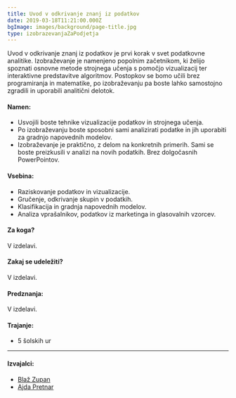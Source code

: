 ```yaml
---
title: Uvod v odkrivanje znanj iz podatkov
date: 2019-03-18T11:21:00.000Z
bgImage: images/background/page-title.jpg
type: izobrazevanjaZaPodjetja
---
```

Uvod v odkrivanje znanj iz podatkov je prvi korak v svet podatkovne analitike. Izobraževanje je namenjeno popolnim začetnikom, ki želijo spoznati osnovne metode strojnega učenja s pomočjo vizualizacij ter interaktivne predstavitve algoritmov. Postopkov se bomo učili brez programiranja in matematike, po izobraževanju pa boste lahko samostojno zgradili in uporabili analitični delotok.

#### Namen:

* Usvojili boste tehnike vizualizacije podatkov in strojnega učenja.
* Po izobraževanju boste sposobni sami analizirati podatke in jih uporabiti za gradnjo napovednih modelov.
* Izobraževanje je praktično, z delom na konkretnih primerih. Sami se boste preizkusili v analizi na novih podatkih. Brez dolgočasnih PowerPointov.

#### Vsebina:

* Raziskovanje podatkov in vizualizacije.
* Gručenje, odkrivanje skupin v podatkih.
* Klasifikacija in gradnja napovednih modelov.
* Analiza vprašalnikov, podatkov iz marketinga in glasovalnih vzorcev.

#### Za koga?

V izdelavi.

#### Zakaj se udeležiti?

V izdelavi.

#### Predznanja:

V izdelavi.

#### Trajanje: 

* 5 šolskih ur

- - -

#### Izvajalci:

* [Blaž Zupan](/izvajalci/blaz-zupan/)
* [Ajda Pretnar](/izvajalci/ajda-pretnar/)

